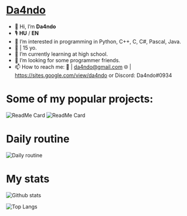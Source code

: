# [Da4ndo](https://sites.google.com/view/da4ndo)

- 👋 Hi, I’m **Da4ndo**
- 🎙️ **HU** / **EN**
- 👀 I’m interested in programming in Python, C++, C, C#, Pascal, Java.
- 🎉 | 15 yo.
- 🌱 I’m currently learning at high school.
- 💞️ I’m looking for some programmer friends.
- 📫 How to reach me: 📧 | da4ndo@gmail.com 🌐 | https://sites.google.com/view/da4ndo or Discord: Da4ndo#0934

# Some of my popular projects:
![ReadMe Card](https://github-readme-stats.vercel.app/api/pin/?username=mesteri05&repo=CEngine)
![ReadMe Card](https://github-readme-stats.vercel.app/api/pin/?username=mesteri05&repo=USB.ENC)

# Daily routine

![Daily routine](https://github.com/Mesteri05/Mesteri05/blob/main/images/daily_routine.jpg?raw=true)

# My stats

![Github stats](https://github-readme-stats.vercel.app/api?username=Mesteri05&count_private=true&show_icons=true&theme=radical&layout=compact)

![Top Langs](https://github-readme-stats.vercel.app/api/top-langs/?username=Mesteri05&layout=compact&langs_count=100&hide=Mathematica,Kotlin,Shell,ShaderLab,GLSL,HLSL&theme=radical&exclude_repo=Planet-Portal,OverheatingChaosGame,FizzBuzz-EVERYTHING,ELEVATEgame,Eltusa1,Eltusa2,Eltusa3,Eltusa,AR-RR,ELECTRIFIED)

